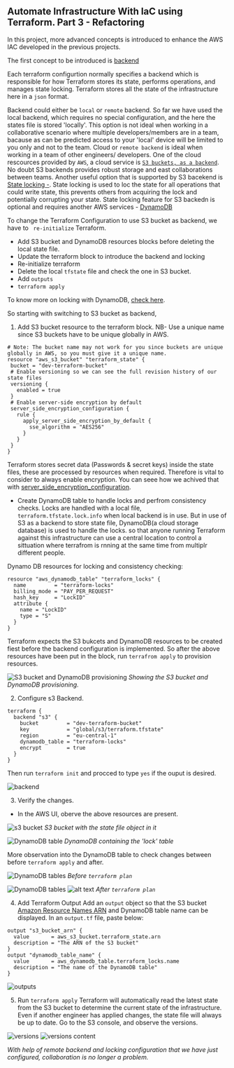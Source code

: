 ##  Automate Infrastructure With IaC using Terraform. Part 3 - Refactoring

In this project, more advanced concepts is introduced to enhance the AWS IAC developed in the previous projects.

The first concept to be introduced is [backend](https://www.terraform.io/docs/language/settings/backends/index.html)

Each terraform configurtion normally specifies a backend which is responsible for how Terraform stores its state, performs operations, and manages state locking. Terraform stores all the state of the infrastructure here in a ``json`` format.

Backend could either be ``local`` or ``remote`` backend. So far we have used the local backend, which requires no special configuration, and the here the states file is stored 'locally'. This option is not ideal when working in a collaborative scenario where multiple developers/members are in a team, bacause as can be predicted access to your 'local' device will be limited to you only and not to the team. Cloud or ``remote backend`` is  ideal when working in a team of other engineers/ developers. One of the cloud rescources provided by ``AWS``, a cloud service is [``S3 buckets, as a backend``](https://www.terraform.io/docs/language/settings/backends/s3.html).
No doubt S3 backends provides robust storage and east collaborations between teams. Another useful option that is supported by S3 bacekend is [State locking -](https://www.terraform.io/docs/language/state/locking.html).
State locking is used to loc the state for all operations that could write state, this prevents others from acquiring the lock and potentially corrupting your state. State locking feature for S3 backedn is optional and requires another AWS services - [DynamoDB](https://aws.amazon.com/dynamodb/)

To change the Terraform Configuration to use S3 bucket as backend, we have to `` re-initialize`` Terraform.

 * Add S3 bucket and DynamoDB resources blocks before deleting the local state file.
 * Update the terraform block to introduce the backend and locking
 * Re-initialize terraform
 * Delete the local ``tfstate`` file and check the one in S3 bucket.
 * Add ``outputs`` 
 * ``terraform apply``

 To know more on locking with DynamoDB, [check here](https://angelo-malatacca83.medium.com/aws-terraform-s3-and-dynamodb-backend-3b28431a76c1).

 So starting with switching to S3 bucket as backend,

 1. Add S3 bucket resource to the terraform block. NB-  Use  a unique name since S3 buckets have to be unique globally in AWS.

 ```
# Note: The bucket name may not work for you since buckets are unique globally in AWS, so you must give it a unique name.
resource "aws_s3_bucket" "terraform_state" {
  bucket = "dev-terraform-bucket"
  # Enable versioning so we can see the full revision history of our state files
  versioning {
    enabled = true
  }
  # Enable server-side encryption by default
  server_side_encryption_configuration {
    rule {
      apply_server_side_encryption_by_default {
        sse_algorithm = "AES256"
      }
    }
  }
}
``` 
 Terraform stores secret data (Passwords & secret keys) inside the state files, these are processed by resources when required. Therefore is vital to consider to always enable encryption. You can seee how we achived that with [server_side_encryption_configuration](https://docs.aws.amazon.com/AmazonS3/latest/userguide/serv-side-encryption.html).

 * Create DynamoDB table to handle locks and perfrom consistency checks. Locks are handled with a local file, `` terraform.tfstate.lock.info`` when local backend is in use. But in use of S3 as  a backend to store state file, DynamoDB(a cloud storage database) is used to handle the locks. so that anyone running Terraform against this infrastructure can use a central location to control a sittuation where terrafrom is rnning at the same time from multiplr different people.


Dynamo DB resources for locking and consistency checking:

```
resource "aws_dynamodb_table" "terraform_locks" {
  name         = "terraform-locks"
  billing_mode = "PAY_PER_REQUEST"
  hash_key     = "LockID"
  attribute {
    name = "LockID"
    type = "S"
  }
}
```

Terraform expects the S3 bukcets and DynamoDB resources to be created fiest before the backend configuration is implemented. So after the above resources have been put in the block, run ``terrafrom apply`` to provision resources.


![S3 bucket and DynamoDB provisioning](<images/2 apply complete.jpg>)
*Showing the S3 bucket and DynamoDB provisioning.*

2. Configure s3 Backend.

```
terraform {
  backend "s3" {
    bucket         = "dev-terraform-bucket"
    key            = "global/s3/terraform.tfstate"
    region         = "eu-central-1"
    dynamodb_table = "terraform-locks"
    encrypt        = true
  }
}

```

Then run ``terraform init`` and procced to type ``yes`` if the ouput is desired.

![backend](<images/4 main backend config terraform init.jpg>)


3. Verify the changes.

* In the AWS UI, oberve the above resources are present.

![s3 bucket ](<images/6 s3 bucket content - tfstate.jpg>)
*S3 bucket with the state file object in it*





![DynamoDB table](<images/7 dyhnamodb table.jpg>)
*DynamoDB containing the 'lock' table*


More observation into the DynamoDB table to check changes between before ``terraform apply`` and after.

![DynamoDB tables](<images/7a dynamodb table.jpg>)
*Before ``terraform plan``*


![DynamoDB tables](<images/7b dynamodb1 after terraform plan.jpg>) ![alt text](<images/7c dynamodb 2 after terraform plan.jpg>)
*After ``terraform plan``*


4. Add Terraform Output
Add an ``output`` object so that the S3 bucket [Amazon Resource Names ARN](https://docs.aws.amazon.com/general/latest/gr/aws-arns-and-namespaces.html) and DynamoDB table name can be displayed.
In an ``output.tf`` file, paste below:

```
output "s3_bucket_arn" {
  value       = aws_s3_bucket.terraform_state.arn
  description = "The ARN of the S3 bucket"
}
output "dynamodb_table_name" {
  value       = aws_dynamodb_table.terraform_locks.name
  description = "The name of the DynamoDB table"
}
``` 
![outputs](<images/8 output.ft.jpg>)

5. Run ``terraform apply`` 
Terraform will automatically read the latest state from the S3 bucket to determine the current state of the infrastructure. Even if another engineer has applied changes, the state file will always be up to date.
Go to the S3 console, and observe the versions.

![versions](<images/8a versions.jpg>)
![versions content](<images/8b versions content.jpg>)

*With help of remote backend and locking configuration that we have just configured, collaboration is no longer a problem.*